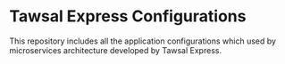 # Tawsal Express Configurations

This repository includes all the application configurations which used by microservices architecture developed by Tawsal Express.